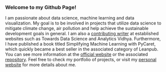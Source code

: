 ### Welcome to my Github Page!

I am passionate about data science, machine learning and data visualization. My goal is to be involved in projects that utilize data science to mitigate climate change, air pollution and help achieve the sustainable development goals in general. I am also a [contributing writer](https://giannistolios.medium.com/) at established websites such as Towards Data Science and Analytics Vidhya. Furthermore, I have published a book titled Simplifying Machine Learning with PyCaret, which quickly became a best seller in the associated category of Leanpub. You can see more information at the [official website](https://leanpub.com/pycaretbook/) or the associated [repository](https://github.com/derevirn/pycaret-book). Feel free to check my portfolio of projects, or visit my [personal website](https://giannis.io/) for more details about me.

<!--
**derevirn/derevirn** is a ✨ _special_ ✨ repository because its `README.md` (this file) appears on your GitHub profile.

Here are some ideas to get you started:

- 🔭 I’m currently working on ...
- 🌱 I’m currently learning ...
- 👯 I’m looking to collaborate on ...
- 🤔 I’m looking for help with ...
- 💬 Ask me about ...
- 📫 How to reach me: ...
- 😄 Pronouns: ...
- ⚡ Fun fact: ...
-->

